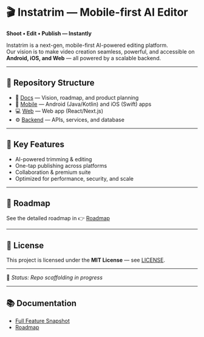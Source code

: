 # 🎬 Instatrim — Mobile-first AI Editor  

**Shoot • Edit • Publish — Instantly**  

Instatrim is a next-gen, mobile-first AI-powered editing platform.  
Our vision is to make video creation seamless, powerful, and accessible on **Android, iOS, and Web** — all powered by a scalable backend.  

---

## 📂 Repository Structure  

- 📑 [Docs](./docs) — Vision, roadmap, and product planning  
- 📱 [Mobile](./mobile) — Android (Java/Kotlin) and iOS (Swift) apps  
- 💻 [Web](./web) — Web app (React/Next.js)  
- ⚙️ [Backend](./backend) — APIs, services, and database  

---

## 🚀 Key Features  

- AI-powered trimming & editing  
- One-tap publishing across platforms  
- Collaboration & premium suite  
- Optimized for performance, security, and scale  

---

## 📌 Roadmap  

See the detailed roadmap in 👉 [Roadmap](./docs/ROADMAP.md)

---

## 📜 License  

This project is licensed under the **MIT License** — see [LICENSE](./LICENSE).  

---

📌 *Status: Repo scaffolding in progress*

---

## 📚 Documentation

- [Full Feature Snapshot](./docs/FEATURES.md)  
- [Roadmap](./docs/ROADMAP.md)
